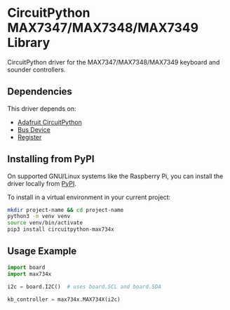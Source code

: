 # CircuitPython MAX7347/MAX7348/MAX7349 Library

CircuitPython driver for the MAX7347/MAX7348/MAX7349 keyboard and sounder controllers.

## Dependencies

This driver depends on:

 - [Adafruit CircuitPython](https://github.com/adafruit/circuitpython)
 - [Bus Device](https://github.com/adafruit/Adafruit_CircuitPython_BusDevice)
 - [Register](https://github.com/adafruit/Adafruit_CircuitPython_Register)

## Installing from PyPI

On supported GNU/Linux systems like the Raspberry Pi, you can install the driver locally from [PyPI](https://pypi.org/project/circuitpython-max734x/).

To install in a virtual environment in your current project:
```bash
mkdir project-name && cd project-name
python3 -m venv venv
source venv/bin/activate
pip3 install circuitpython-max734x
```

## Usage Example

```python
import board
import max734x

i2c = board.I2C()  # uses board.SCL and board.SDA

kb_controller = max734x.MAX734X(i2c)
```
